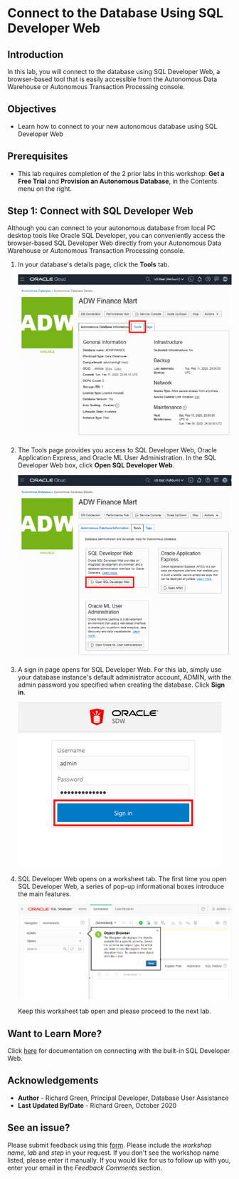 <!-- Updated March 24, 2020 -->


# Connect to the Database Using SQL Developer Web


## Introduction

In this lab, you will connect to the database using SQL Developer Web, a browser-based tool that is easily accessible from the Autonomous Data Warehouse or Autonomous Transaction Processing console.

## Objectives

-   Learn how to connect to your new autonomous database using SQL Developer Web

## Prerequisites

-   This lab requires completion of the 2 prior labs in this workshop: **Get a Free Trial** and **Provision an Autonomous Database**, in the Contents menu on the right.

## **Step 1:** Connect with SQL Developer Web

Although you can connect to your autonomous database from local PC desktop tools like Oracle SQL Developer, you can conveniently access the browser-based SQL Developer Web directly from your Autonomous Data Warehouse or Autonomous Transaction Processing console.
1. In your database's details page, click the **Tools** tab.

    ![](./images/Picture100-34.png " ")

2. The Tools page provides you access to SQL Developer Web, Oracle Application Express, and Oracle ML User Administration. In the SQL Developer Web box, click **Open SQL Developer Web**.

    ![](./images/Picture100-15.png " ")

3. A sign in page opens for SQL Developer Web. For this lab, simply use your database instance's default administrator account, ADMIN, with the admin password you specified when creating the database. Click **Sign in**.

    ![](./images/Picture100-16.png " ")

4. SQL Developer Web opens on a worksheet tab. The first time you open SQL Developer Web, a series of pop-up informational boxes introduce the main features.

    ![](./images/Picture100-16b.png " ")

    Keep this worksheet tab open and please proceed to the next lab.

## Want to Learn More?

Click [here](https://docs.oracle.com/en/cloud/paas/autonomous-data-warehouse-cloud/user/sql-developer-web.html#GUID-102845D9-6855-4944-8937-5C688939610F) for documentation on connecting with the built-in SQL Developer Web.

## Acknowledgements

- **Author** - Richard Green, Principal Developer, Database User Assistance
- **Last Updated By/Date** - Richard Green, October 2020

## See an issue?
Please submit feedback using this [form](https://apexapps.oracle.com/pls/apex/f?p=133:1:::::P1_FEEDBACK:1). Please include the *workshop name*, *lab* and *step* in your request.  If you don't see the workshop name listed, please enter it manually. If you would like for us to follow up with you, enter your email in the *Feedback Comments* section.
